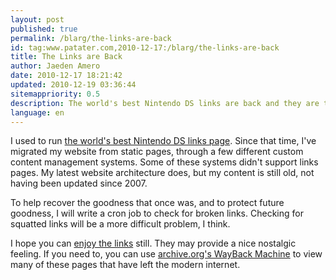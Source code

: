```yaml
---
layout: post
published: true
permalink: /blarg/the-links-are-back
id: tag:www.patater.com,2010-12-17:/blarg/the-links-are-back
title: The Links are Back
author: Jaeden Amero
date: 2010-12-17 18:21:42
updated: 2010-12-19 03:36:44
sitemappriority: 0.5
description: The world's best Nintendo DS links are back and they are the same as ever!
language: en
---
```

I used to run <a href="/links">the world's best Nintendo DS links page</a>.
Since that time, I've migrated my website from static pages, through a few
different custom content management systems. Some of these systems didn't
support links pages. My latest website architecture does, but my content is
still old, not having been updated since 2007.

To help recover the goodness that once was, and to protect future goodness, I
will write a cron job to check for broken links. Checking for squatted links
will be a more difficult problem, I think.

I hope you can <a href="/links">enjoy the links</a> still. They may provide a
nice nostalgic feeling. If you need to, you can use <a
href="http://www.archive.org/web/web.php">archive.org's WayBack Machine</a> to
view many of these pages that have left the modern internet.
